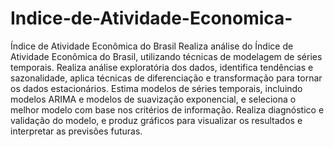 # Indice-de-Atividade-Economica-
Índice de Atividade Econômica do Brasil 
Realiza análise do Índice de Atividade Econômica do Brasil, utilizando técnicas de modelagem de séries temporais. Realiza análise exploratória dos dados, identifica tendências e sazonalidade, aplica técnicas de diferenciação e transformação para tornar os dados estacionários. Estima modelos de séries temporais, incluindo modelos ARIMA e modelos de suavização exponencial, e seleciona o melhor modelo com base nos critérios de informação. Realiza diagnóstico e validação do modelo, e produz gráficos para visualizar os resultados e interpretar as previsões futuras.
